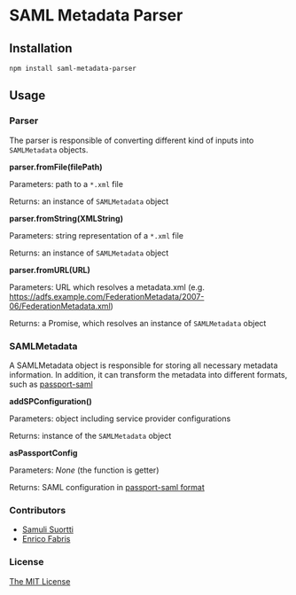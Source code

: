 # SAML Metadata Parser

## Installation

```
npm install saml-metadata-parser
```

## Usage

### Parser
The parser is responsible of converting different kind of inputs into `SAMLMetadata` objects.

**parser.fromFile(filePath)**

Parameters: path to a `*.xml` file

Returns: an instance of `SAMLMetadata` object

**parser.fromString(XMLString)**

Parameters: string representation of a `*.xml` file

Returns: an instance of `SAMLMetadata` object

**parser.fromURL(URL)**

Parameters: URL which resolves a metadata.xml (e.g. https://adfs.example.com/FederationMetadata/2007-06/FederationMetadata.xml)

Returns: a Promise, which resolves an instance of `SAMLMetadata` object

### SAMLMetadata
A SAMLMetadata object is responsible for storing all necessary metadata information. In addition, it can transform the metadata into different formats, such as [passport-saml](https://github.com/bergie/passport-saml#config-parameter-details)

**addSPConfiguration()**

Parameters: object including service provider configurations

Returns: instance of the `SAMLMetadata` object

**asPassportConfig**

Parameters: *None* (the function is getter)

Returns: SAML configuration in [passport-saml format](https://github.com/bergie/passport-saml#config-parameter-details)


### Contributors

- [Samuli Suortti](https://github.com/smulis)
- [Enrico Fabris](https://github.com/efabris)

### License

[The MIT License](http://opensource.org/licenses/MIT)
